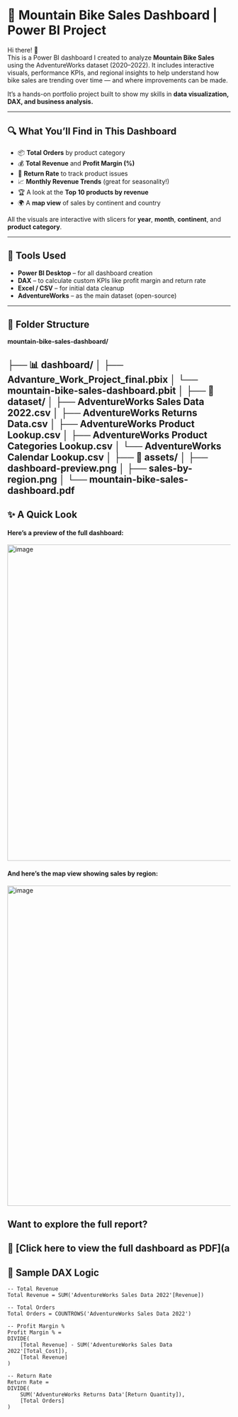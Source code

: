 # 🚴 Mountain Bike Sales Dashboard | Power BI Project

Hi there! 👋  
This is a Power BI dashboard I created to analyze **Mountain Bike Sales** using the AdventureWorks dataset (2020–2022). It includes interactive visuals, performance KPIs, and regional insights to help understand how bike sales are trending over time — and where improvements can be made.

It’s a hands-on portfolio project built to show my skills in **data visualization, DAX, and business analysis.**

---

## 🔍 What You’ll Find in This Dashboard

- 📦 **Total Orders** by product category
- 💰 **Total Revenue** and **Profit Margin (%)**
- 🔁 **Return Rate** to track product issues
- 📈 **Monthly Revenue Trends** (great for seasonality!)
- 🏆 A look at the **Top 10 products by revenue**
- 🌍 A **map view** of sales by continent and country

All the visuals are interactive with slicers for **year**, **month**, **continent**, and **product category**.

---

## 🧰 Tools Used

- **Power BI Desktop** – for all dashboard creation
- **DAX** – to calculate custom KPIs like profit margin and return rate
- **Excel / CSV** – for initial data cleanup
- **AdventureWorks** – as the main dataset (open-source)

---

## 📁 Folder Structure

**mountain-bike-sales-dashboard/**

├── 📊 dashboard/
│ ├── Advanture_Work_Project_final.pbix 
│ └── mountain-bike-sales-dashboard.pbit 
│
├── 📁 dataset/
│ ├── AdventureWorks Sales Data 2022.csv
│ ├── AdventureWorks Returns Data.csv
│ ├── AdventureWorks Product Lookup.csv
│ ├── AdventureWorks Product Categories Lookup.csv
│ └── AdventureWorks Calendar Lookup.csv
│
├── 📁 assets/
│ ├── dashboard-preview.png 
│ ├── sales-by-region.png 
│ └── mountain-bike-sales-dashboard.pdf 
---

## ✨ A Quick Look

#### Here’s a preview of the full dashboard:

<img width="1267" height="712" alt="image" src="https://github.com/user-attachments/assets/8a527b3b-ec89-47b6-bebe-692903af6eb4" />

#### And here’s the map view showing sales by region:

<img width="1255" height="721" alt="image" src="https://github.com/user-attachments/assets/ddafc698-78fa-430c-bd00-d52dfe6224d4" />

## Want to explore the full report?  
📄 [Click here to view the full dashboard as PDF](a
---

## 🧮 Sample DAX Logic

```DAX
-- Total Revenue
Total Revenue = SUM('AdventureWorks Sales Data 2022'[Revenue])

-- Total Orders
Total Orders = COUNTROWS('AdventureWorks Sales Data 2022')

-- Profit Margin %
Profit Margin % = 
DIVIDE(
    [Total Revenue] - SUM('AdventureWorks Sales Data 2022'[Total_Cost]), 
    [Total Revenue]
)

-- Return Rate
Return Rate = 
DIVIDE(
    SUM('AdventureWorks Returns Data'[Return Quantity]), 
    [Total Orders]
)
